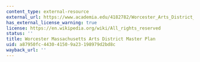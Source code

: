 ```yaml
---
content_type: external-resource
external_url: https://www.academia.edu/4182782/Worcester_Arts_District_Master_Plan_Worcester_MA
has_external_license_warning: true
license: https://en.wikipedia.org/wiki/All_rights_reserved
status: ''
title: Worcester Massachusetts Arts District Master Plan
uid: a87950fc-4430-4150-9a23-198979d2bd8c
wayback_url: ''
---
```

